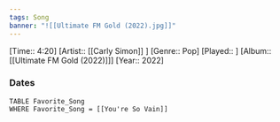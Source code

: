 ```yaml
---
tags: Song  
banner: "![[Ultimate FM Gold (2022).jpg]]"
---
```

[Time:: 4:20]
[Artist:: [[Carly Simon]] ]
[Genre:: Pop]
[Played:: ]
[Album:: [[Ultimate FM Gold (2022)]]]
[Year:: 2022]
### Dates
````dataview
TABLE Favorite_Song
WHERE Favorite_Song = [[You're So Vain]]
````